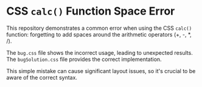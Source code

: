 # CSS `calc()` Function Space Error

This repository demonstrates a common error when using the CSS `calc()` function: forgetting to add spaces around the arithmetic operators (+, -, *, /).

The `bug.css` file shows the incorrect usage, leading to unexpected results. The `bugSolution.css` file provides the correct implementation.

This simple mistake can cause significant layout issues, so it's crucial to be aware of the correct syntax.
